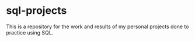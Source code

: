 # sql-projects

This is a repository for the work and results of my personal projects done to practice using SQL.

